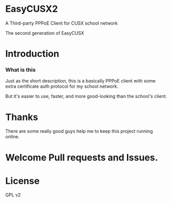 # EasyCUSX2
A Third-party PPPoE Client for CUSX school network

The second generation of EasyCUSX

# Introduction
### What is this
Just as the short description, this is a basically PPPoE client with some extra certificate auth protocol for my school network.

But it's easier to use, faster, and more good-looking than the school's client.

# Thanks
There are some really good guys help me to keep this project running online.

# Welcome Pull requests and Issues.

# License
GPL v2
